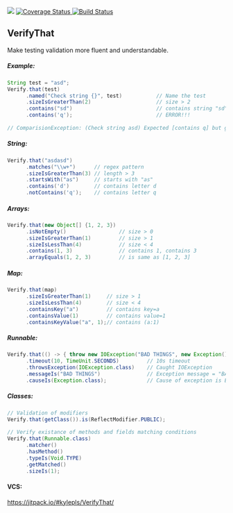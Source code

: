 [![](https://jitpack.io/v/kylepls/VerifyThat.svg)](https://jitpack.io/#kylepls/VerifyThat) 
[![Coverage Status](https://coveralls.io/repos/github/kylepls/VerifyThat/badge.svg?branch=master)
](https://coveralls.io/github/kylepls/VerifyThat?branch=master) [![Build Status](https://api.travis-ci.org/kylepls/VerifyThat.svg?branch=master)](https://travis-ci.org/kylepls/VerifyThat)

## VerifyThat
Make testing validation more fluent and understandable.

##### Example:

```java
String test = "asd";
Verify.that(test)
      .named("Check string {}", test)           // Name the test
      .sizeIsGreaterThan(2)                     // size > 2
      .contains("sd")                           // contains string "sd"
      .contains('q');                           // ERROR!!!
      
// ComparisionException: (Check string asd) Expected [contains q] but got [[a, s, d]]
```    

##### String:

```java
Verify.that("asdasd")
      .matches("\\w+")      // regex pattern
      .sizeIsGreaterThan(3) // length > 3
      .startsWith("as")     // starts with "as"
      .contains('d')        // contains letter d
      .notContains('q');    // contains letter q
```

##### Arrays:

```java
Verify.that(new Object[] {1, 2, 3})
      .isNotEmpty()                 // size > 0
      .sizeIsGreaterThan(1)         // size > 1
      .sizeIsLessThan(4)            // size < 4
      .contains(1, 3)               // contains 1, contains 3
      .arrayEquals(1, 2, 3)         // is same as [1, 2, 3]
```
##### Map:

```java
Verify.that(map)
      .sizeIsGreaterThan(1)     // size > 1
      .sizeIsLessThan(4)        // size < 4       
      .containsKey("a")         // contains key=a
      .containsValue(1)         // contains value=1
      .containsKeyValue("a", 1);// contains (a:1)
```

##### Runnable:

```java
Verify.that(() -> { throw new IOException("BAD THINGS", new Exception()); })
      .timeout(10, TimeUnit.SECONDS)         // 10s timeout
      .throwsException(IOException.class)    // Caught IOException
      .messageIs("BAD THINGS")               // Exception message = "BAD THINGS"
      .causeIs(Exception.class);             // Cause of exception is Exception
```

##### Classes:

```java
// Validation of modifiers
Verify.that(getClass()).is(ReflectModifier.PUBLIC);
 
// Verify existance of methods and fields matching conditions
Verify.that(Runnable.class)
      .matcher()
      .hasMethod()
      .typeIs(Void.TYPE)
      .getMatched()
      .sizeIs(1);
```

#### VCS:

https://jitpack.io/#kylepls/VerifyThat/
